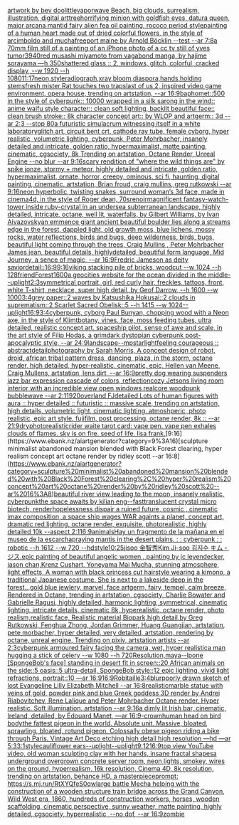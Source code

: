 [artwork by bev doolittle](https://www.ebank.nz/aiartgenerator?category=artwork%20by%20bev%20doolittle)[vaporwave Beach, big clouds, surrealism, illustration, digital art](https://www.ebank.nz/aiartgenerator?category=vaporwave%20Beach%2C%20big%20clouds%2C%20surrealism%2C%20illustration%2C%20digital%20art)[tree](https://www.ebank.nz/aiartgenerator?category=tree)[horrifying minion with goldfish eyes, datura queen, major arcana mantid fairy alien fea oil painting, rococo period style](https://www.ebank.nz/aiartgenerator?category=horrifying%20minion%20with%20goldfish%20eyes%2C%20datura%20queen%2C%20major%20arcana%20mantid%20fairy%20alien%20fea%20oil%20painting%2C%20rococo%20period%20style)[painting of a human heart made out of dried colorful flowers, in the style of arcimboldo and mucha](https://www.ebank.nz/aiartgenerator?category=painting%20of%20a%20human%20heart%20made%20out%20of%20dried%20colorful%20flowers%2C%20in%20the%20style%20of%20arcimboldo%20and%20mucha)[freeport maine by Arnold Böcklin --test --ar 7:8](https://www.ebank.nz/aiartgenerator?category=freeport%20maine%20by%20Arnold%20B%C3%B6cklin%20--test%20--ar%207%3A8)[a 70mm film still of a painting of an iPhone photo of a cc tv still of yves tumor](https://www.ebank.nz/aiartgenerator?category=a%2070mm%20film%20still%20of%20a%20painting%20of%20an%20iPhone%20photo%20of%20a%20cc%20tv%20still%20of%20yves%20tumor)[3940](https://www.ebank.nz/aiartgenerator?category=3940)[red musashi miyamoto from vagabond manga, by hajime sorayama —h 350](https://www.ebank.nz/aiartgenerator?category=red%20musashi%20miyamoto%20from%20vagabond%20manga%2C%20by%20hajime%20sorayama%20%E2%80%94h%20350)[shattered glass :: 2, windows, glitch, colorful, cracked display, --w 1920 --h 1080](https://www.ebank.nz/aiartgenerator?category=shattered%20glass%20%3A%3A%202%2C%20windows%2C%20glitch%2C%20colorful%2C%20cracked%20display%2C%20--w%201920%20--h%201080)[11:17](https://www.ebank.nz/aiartgenerator?category=11%3A17)[neon,](https://www.ebank.nz/aiartgenerator?category=neon%2C)[style](https://www.ebank.nz/aiartgenerator?category=style)[radiograph,xray,bloom,diaspora,hands,holding stems](https://www.ebank.nz/aiartgenerator?category=radiograph%2Cxray%2Cbloom%2Cdiaspora%2Chands%2Cholding%20stems)[fresh mister Rat touches two traps](https://www.ebank.nz/aiartgenerator?category=fresh%20mister%20Rat%20touches%20two%20traps)[last of us 2, inspired video game environment, opera house, trending on artstation, --ar 16:9](https://www.ebank.nz/aiartgenerator?category=last%20of%20us%202%2C%20inspired%20video%20game%20environment%2C%20opera%20house%2C%20trending%20on%20artstation%2C%20--ar%2016%3A9)[baphomet::500 in the style of cyberpunk:: 10000 wrapped in a silk sarong in the wind:: anime waifu style character:: clean soft lighting, backlit beautiful face:: clean brush stroke:: 8k character concept art:: by WLOP and artgerm:: 3d --ar 2:3 --stop 80](https://www.ebank.nz/aiartgenerator?category=baphomet%3A%3A500%20in%20the%20style%20of%20cyberpunk%3A%3A%2010000%20wrapped%20in%20a%20silk%20sarong%20in%20the%20wind%3A%3A%20anime%20waifu%20style%20character%3A%3A%20clean%20soft%20lighting%2C%20backlit%20beautiful%20face%3A%3A%20clean%20brush%20stroke%3A%3A%208k%20character%20concept%20art%3A%3A%20by%20WLOP%20and%20artgerm%3A%3A%203d%20--ar%202%3A3%20--stop%2080)[a futuristic simulacrum witnessing itself in a white laboratory](https://www.ebank.nz/aiartgenerator?category=a%20futuristic%20simulacrum%20witnessing%20itself%20in%20a%20white%20laboratory)[glitch art, circuit bent crt, cathode ray tube, female cyborg, hyper realistic, volumetric lighting, cyberpunk, Peter Mohrbacher, insanely detailed and intricate, golden ratio, hypermaximalist, matte painting, cinematic, cgsociety, 8k Trending on artstation, Octane Render, Unreal Engine --no blur --ar 9:16](https://www.ebank.nz/aiartgenerator?category=glitch%20art%2C%20circuit%20bent%20crt%2C%20cathode%20ray%20tube%2C%20female%20cyborg%2C%20hyper%20realistic%2C%20volumetric%20lighting%2C%20cyberpunk%2C%20Peter%20Mohrbacher%2C%20insanely%20detailed%20and%20intricate%2C%20golden%20ratio%2C%20hypermaximalist%2C%20matte%20painting%2C%20cinematic%2C%20cgsociety%2C%208k%20Trending%20on%20artstation%2C%20Octane%20Render%2C%20Unreal%20Engine%20--no%20blur%20--ar%209%3A16)[scary rendition of "where the wild things are" by spike jonze, stormy + meteor, highly detailed and intricate, golden ratio, hypermaximalist, ornate, horror, creepy, ominous, sci fi, haunting, digital painting, cinematic, artstation, Brian froud, craig mullins, greg rutkowski --ar 9:16](https://www.ebank.nz/aiartgenerator?category=scary%20rendition%20of%20%22where%20the%20wild%20things%20are%22%20by%20spike%20jonze%2C%20stormy%20%2B%20meteor%2C%20highly%20detailed%20and%20intricate%2C%20golden%20ratio%2C%20hypermaximalist%2C%20ornate%2C%20horror%2C%20creepy%2C%20ominous%2C%20sci%20fi%2C%20haunting%2C%20digital%20painting%2C%20cinematic%2C%20artstation%2C%20Brian%20froud%2C%20craig%20mullins%2C%20greg%20rutkowski%20--ar%209%3A16)[neon hyperbolic, twisting snakes, surround woman’s 3d face, made in cinema4d, in the style of Roger dean, 70s](https://www.ebank.nz/aiartgenerator?category=neon%20hyperbolic%2C%20twisting%20snakes%2C%20surround%20woman%E2%80%99s%203d%20face%2C%20made%20in%20cinema4d%2C%20in%20the%20style%20of%20Roger%20dean%2C%2070s)[renoir](https://www.ebank.nz/aiartgenerator?category=renoir)[magnificent fantasy-watch-tower inside ruby-crystal in an undersea subterranean landscape, highly detailed, intricate, octane, well lit, waterfalls, by Gilbert Williams, by Ivan Aivazovsky](https://www.ebank.nz/aiartgenerator?category=magnificent%20fantasy-watch-tower%20inside%20ruby-crystal%20in%20an%20undersea%20subterranean%20landscape%2C%20highly%20detailed%2C%20intricate%2C%20octane%2C%20well%20lit%2C%20waterfalls%2C%20by%20Gilbert%20Williams%2C%20by%20Ivan%20Aivazovsky)[an emmence giant ancient  beautiful boulder lies along a  streams edge in  the forest,  dappled light, old growth moss,  blue lichens, mossy rocks, water reflections,  birds and bugs, deep wilderness, birds, bugs, beautiful light coming through the trees, Craig Mullins , Peter Mohrbacher James jean,  beautiful details, highlydetailed, beautiful form language, Mid Journey, a sence of magic, --ar 16:9](https://www.ebank.nz/aiartgenerator?category=an%20emmence%20giant%20ancient%20%20beautiful%20boulder%20lies%20along%20a%20%20streams%20edge%20in%20%20the%20forest%2C%20%20dappled%20light%2C%20old%20growth%20moss%2C%20%20blue%20lichens%2C%20mossy%20rocks%2C%20water%20reflections%2C%20%20birds%20and%20bugs%2C%20deep%20wilderness%2C%20birds%2C%20bugs%2C%20beautiful%20light%20coming%20through%20the%20trees%2C%20Craig%20Mullins%20%2C%20Peter%20Mohrbacher%20James%20jean%2C%20%20beautiful%20details%2C%20highlydetailed%2C%20beautiful%20form%20language%2C%20Mid%20Journey%2C%20a%20sence%20of%20magic%2C%20--ar%2016%3A9)[Fredric Jameson as deity savior](https://www.ebank.nz/aiartgenerator?category=Fredric%20Jameson%20as%20deity%20savior)[detail::](https://www.ebank.nz/aiartgenerator?category=detail%3A%3A)[16:9](https://www.ebank.nz/aiartgenerator?category=16%3A9)[9:16](https://www.ebank.nz/aiartgenerator?category=9%3A16)[viking stacking pile of bricks, woodcut --w 1024 --h 128](https://www.ebank.nz/aiartgenerator?category=viking%20stacking%20pile%20of%20bricks%2C%20woodcut%20--w%201024%20--h%20128)[friend](https://www.ebank.nz/aiartgenerator?category=friend)[Forest](https://www.ebank.nz/aiartgenerator?category=Forest)[1600](https://www.ebank.nz/aiartgenerator?category=1600)[a geocities website for the ocean divided in the middle](https://www.ebank.nz/aiartgenerator?category=a%20geocities%20website%20for%20the%20ocean%20divided%20in%20the%20middle)[--uplight](https://www.ebank.nz/aiartgenerator?category=--uplight)[2:3](https://www.ebank.nz/aiartgenerator?category=2%3A3)[symmetrical portrait, girl, red curly hair, freckles, tattoos, front, white T-shirt, necklace, super high detail, by Geof Darrow, --h 1600 --w 1000](https://www.ebank.nz/aiartgenerator?category=symmetrical%20portrait%2C%20girl%2C%20red%20curly%20hair%2C%20freckles%2C%20tattoos%2C%20front%2C%20white%20T-shirt%2C%20necklace%2C%20super%20high%20detail%2C%20by%20Geof%20Darrow%2C%20--h%201600%20--w%201000)[3:4](https://www.ebank.nz/aiartgenerator?category=3%3A4)[grey paper::2 waves by Katsushika Hokusai::2 clouds in suprematism::2 Scarlet Sacred Obelisk::5 --h 1415 --w 1024](https://www.ebank.nz/aiartgenerator?category=grey%20paper%3A%3A2%20waves%20by%20Katsushika%20Hokusai%3A%3A2%20clouds%20in%20suprematism%3A%3A2%20Scarlet%20Sacred%20Obelisk%3A%3A5%20--h%201415%20--w%201024)[--uplight](https://www.ebank.nz/aiartgenerator?category=--uplight)[16:9](https://www.ebank.nz/aiartgenerator?category=16%3A9)[3:4](https://www.ebank.nz/aiartgenerator?category=3%3A4)[cyberpunk, cyborg Paul Bunyan, chopping wood with a Neon axe, in the style of Klimt](https://www.ebank.nz/aiartgenerator?category=cyberpunk%2C%20cyborg%20Paul%20Bunyan%2C%20chopping%20wood%20with%20a%20Neon%20axe%2C%20in%20the%20style%20of%20Klimt)[botany, vines, face, moss feeding tubes, ultra detailed, realistic concept art. spaceship pilot. sense of awe and scale, in the art style of Filip Hodas, a grimdark dystopian cyberpunk post-apocalyptic style, --ar 24:9](https://www.ebank.nz/aiartgenerator?category=botany%2C%20vines%2C%20face%2C%20moss%20feeding%20tubes%2C%20ultra%20detailed%2C%20realistic%20concept%20art.%20spaceship%20pilot.%20sense%20of%20awe%20and%20scale%2C%20in%20the%20art%20style%20of%20Filip%20Hodas%2C%20a%20grimdark%20dystopian%20cyberpunk%20post-apocalyptic%20style%2C%20--ar%2024%3A9)[landscape](https://www.ebank.nz/aiartgenerator?category=landscape)[--mp](https://www.ebank.nz/aiartgenerator?category=--mp)[starlight](https://www.ebank.nz/aiartgenerator?category=starlight)[feeling courageous :: abstract](https://www.ebank.nz/aiartgenerator?category=feeling%20courageous%20%3A%3A%20abstract)[detail](https://www.ebank.nz/aiartgenerator?category=detail)[photography by Sarah Morris, A concept design of robot, droid, african tribal pattern dress, dancing, plaza, in the storm, octane render, high detailed, hyper-realistic, cinematic, epic, Hellen van Meene, Craig Mullens, artstation, lens dirt, --ar 16:9](https://www.ebank.nz/aiartgenerator?category=photography%20by%20Sarah%20Morris%2C%20A%20concept%20design%20of%20robot%2C%20droid%2C%20african%20tribal%20pattern%20dress%2C%20dancing%2C%20plaza%2C%20in%20the%20storm%2C%20octane%20render%2C%20high%20detailed%2C%20hyper-realistic%2C%20cinematic%2C%20epic%2C%20Hellen%20van%20Meene%2C%20Craig%20Mullens%2C%20artstation%2C%20lens%20dirt%2C%20--ar%2016%3A9)[pretty dog wearing suspenders jazz bar expression cascade of colors, reflection](https://www.ebank.nz/aiartgenerator?category=pretty%20dog%20wearing%20suspenders%20jazz%20bar%20expression%20cascade%20of%20colors%2C%20reflection)[cozy Jetsons living room interior with an incredible view open windows realcore woodpunk bubblewave --ar 2:1](https://www.ebank.nz/aiartgenerator?category=cozy%20Jetsons%20living%20room%20interior%20with%20an%20incredible%20view%20open%20windows%20realcore%20woodpunk%20bubblewave%20--ar%202%3A1)[1920](https://www.ebank.nz/aiartgenerator?category=1920)[overland FJ](https://www.ebank.nz/aiartgenerator?category=overland%20FJ)[detailed Lots of human figures with aura :: hyper detailed :: futuristic :: massive scale, trending on artstation, high details, volumetric light, cinematic lighting, atmoshperic, photo realistic, epic art style, fujifilm, post processing, octane render, 8k :: --ar 21:9](https://www.ebank.nz/aiartgenerator?category=detailed%20Lots%20of%20human%20figures%20with%20aura%20%3A%3A%20hyper%20detailed%20%3A%3A%20futuristic%20%3A%3A%20massive%20scale%2C%20trending%20on%20artstation%2C%20high%20details%2C%20volumetric%20light%2C%20cinematic%20lighting%2C%20atmoshperic%2C%20photo%20realistic%2C%20epic%20art%20style%2C%20fujifilm%2C%20post%20processing%2C%20octane%20render%2C%208k%20%3A%3A%20--ar%2021%3A9)[dry](https://www.ebank.nz/aiartgenerator?category=dry)[photorealistic](https://www.ebank.nz/aiartgenerator?category=photorealistic)[rider waite tarot card: vape pen. vape pen exhales clouds of flames. sky is on fire. seed of life. lisa frank.](https://www.ebank.nz/aiartgenerator?category=rider%20waite%20tarot%20card%3A%20vape%20pen.%20vape%20pen%20exhales%20clouds%20of%20flames.%20sky%20is%20on%20fire.%20seed%20of%20life.%20lisa%20frank.)[9:16](https://www.ebank.nz/aiartgenerator?category=9%3A16)[sculpture minimalist abandoned mansion blended with Black Forest clearing, hyper realism concept art octane render by ridley scott --ar 16:8](https://www.ebank.nz/aiartgenerator?category=sculpture%20minimalist%20abandoned%20mansion%20blended%20with%20Black%20Forest%20clearing%2C%20hyper%20realism%20concept%20art%20octane%20render%20by%20ridley%20scott%20--ar%2016%3A8)[beautiful river view leading to the moon, insanely realistic, cyberpunk](https://www.ebank.nz/aiartgenerator?category=beautiful%20river%20view%20leading%20to%20the%20moon%2C%20insanely%20realistic%2C%20cyberpunk)[the space awaits by kilian eng](https://www.ebank.nz/aiartgenerator?category=the%20space%20awaits%20by%20kilian%20eng)[--fast](https://www.ebank.nz/aiartgenerator?category=--fast)[translucent crystal micro biotech, render](https://www.ebank.nz/aiartgenerator?category=translucent%20crystal%20micro%20biotech%2C%20render)[hopelessness dispair a ruined future, cosmic , cinematic imax composition, a space ship wages WAR againts a planet, concept art, dramatic red lighting, octane render, exquisite, photorealistic, highly detailed 10k --aspect 2:1](https://www.ebank.nz/aiartgenerator?category=hopelessness%20dispair%20a%20ruined%20future%2C%20cosmic%20%2C%20cinematic%20imax%20composition%2C%20a%20space%20ship%20wages%20WAR%20againts%20a%20planet%2C%20concept%20art%2C%20dramatic%20red%20lighting%2C%20octane%20render%2C%20exquisite%2C%20photorealistic%2C%20highly%20detailed%2010k%20--aspect%202%3A1)[16:9](https://www.ebank.nz/aiartgenerator?category=16%3A9)[animals](https://www.ebank.nz/aiartgenerator?category=animals)[Hay un fragmento de la mañana en el museo de la escarcha](https://www.ebank.nz/aiartgenerator?category=Hay%20un%20fragmento%20de%20la%20ma%C3%B1ana%20en%20el%20museo%20de%20la%20escarcha)[praying mantis in the desert plains, : : cyberpunk : : robotic --h 1612 --w 720 --hd](https://www.ebank.nz/aiartgenerator?category=praying%20mantis%20in%20the%20desert%20plains%2C%20%3A%20%3A%20cyberpunk%20%3A%20%3A%20robotic%20--h%201612%20--w%20720%20--hd)[style](https://www.ebank.nz/aiartgenerator?category=style)[10:25](https://www.ebank.nz/aiartgenerator?category=10%3A25)[jisoo 金智秀Kim Ji-soo 김지수 キム・ジス,epic painting of beautiful angelic women , painting by jc leyendecker, jason chan,Krenz Cushart, Yoneyama Mai Mucha, stunning atmosphere, light effects, A woman with black princess cut hairstyle wearing a kimono, a traditional Japanese costume. She is next to a lakeside deep in the forest..,gold blue jewlery, marvel, face artgerm, fairy, tempel, calm breeze, Rendered in Octane, trending in artstation, cgsociety, Charlie Bowater and Gabrielle Ragusi, highly detailed, harmonic lighting, symmetrical, cinematic lighting, intricate details, cinematic 8k, hyperealistic, octane render, photo realism,realistic face, Realistic material,Biopark,high detail,by Greg Rutkowski, Fenghua Zhong, Jordan Grimmer, Huang Guangjian, artstation, pete morbacher, hyper detailed, very detailed, artstation, rendering by octane, unreal engine, Trending on pixiv, artstation artists --ar 2:3](https://www.ebank.nz/aiartgenerator?category=jisoo%20%E9%87%91%E6%99%BA%E7%A7%80Kim%20Ji-soo%20%EA%B9%80%EC%A7%80%EC%88%98%20%E3%82%AD%E3%83%A0%E3%83%BB%E3%82%B8%E3%82%B9%2Cepic%20painting%20of%20beautiful%20angelic%20women%20%2C%20painting%20by%20jc%20leyendecker%2C%20jason%20chan%2CKrenz%20Cushart%2C%20Yoneyama%20Mai%20Mucha%2C%20stunning%20atmosphere%2C%20light%20effects%2C%20A%20woman%20with%20black%20princess%20cut%20hairstyle%20wearing%20a%20kimono%2C%20a%20traditional%20Japanese%20costume.%20She%20is%20next%20to%20a%20lakeside%20deep%20in%20the%20forest..%2Cgold%20blue%20jewlery%2C%20marvel%2C%20face%20artgerm%2C%20fairy%2C%20tempel%2C%20calm%20breeze%2C%20Rendered%20in%20Octane%2C%20trending%20in%20artstation%2C%20cgsociety%2C%20Charlie%20Bowater%20and%20Gabrielle%20Ragusi%2C%20highly%20detailed%2C%20harmonic%20lighting%2C%20symmetrical%2C%20cinematic%20lighting%2C%20intricate%20details%2C%20cinematic%208k%2C%20hyperealistic%2C%20octane%20render%2C%20photo%20realism%2Crealistic%20face%2C%20Realistic%20material%2CBiopark%2Chigh%20detail%2Cby%20Greg%20Rutkowski%2C%20Fenghua%20Zhong%2C%20Jordan%20Grimmer%2C%20Huang%20Guangjian%2C%20artstation%2C%20pete%20morbacher%2C%20hyper%20detailed%2C%20very%20detailed%2C%20artstation%2C%20rendering%20by%20octane%2C%20unreal%20engine%2C%20Trending%20on%20pixiv%2C%20artstation%20artists%20--ar%202%3A3)[cyberpunk armoured fairy facing the camera, wet, hyper realistic](https://www.ebank.nz/aiartgenerator?category=cyberpunk%20armoured%20fairy%20facing%20the%20camera%2C%20wet%2C%20hyper%20realistic)[a man hugging a stick of celery --w 1080 --h 720](https://www.ebank.nz/aiartgenerator?category=a%20man%20hugging%20a%20stick%20of%20celery%20--w%201080%20--h%20720)[Resolution,maya](https://www.ebank.nz/aiartgenerator?category=Resolution%2Cmaya)[--lp](https://www.ebank.nz/aiartgenerator?category=--lp)[one [SpongeBob's face] standing in desert fit in screen::20 African animals on the side::5 oasis::5 ultra-detail, SpongeBob style::12 epic lighting, vivid light refractions, portrait::10 —ar 16:9](https://www.ebank.nz/aiartgenerator?category=one%20%5BSpongeBob%27s%20face%5D%20standing%20in%20desert%20fit%20in%20screen%3A%3A20%20African%20animals%20on%20the%20side%3A%3A5%20oasis%3A%3A5%20ultra-detail%2C%20SpongeBob%20style%3A%3A12%20epic%20lighting%2C%20vivid%20light%20refractions%2C%20portrait%3A%3A10%20%E2%80%94ar%2016%3A9)[16:9](https://www.ebank.nz/aiartgenerator?category=16%3A9)[Robitaille](https://www.ebank.nz/aiartgenerator?category=Robitaille)[3:4](https://www.ebank.nz/aiartgenerator?category=3%3A4)[blur](https://www.ebank.nz/aiartgenerator?category=blur)[poorly drawn sketch of lost Evangeline Lilly Elizabeth Mitchell --ar 16:8](https://www.ebank.nz/aiartgenerator?category=poorly%20drawn%20sketch%20of%20lost%20Evangeline%20Lilly%20Elizabeth%20Mitchell%20--ar%2016%3A8)[realistic](https://www.ebank.nz/aiartgenerator?category=realistic)[marble statue with veins of gold, powder pink and blue Greek goddess 3D render by Andrei Riabovitchev, Rene Lalique and Peter Mohrbacher Octane render. Hyper realistic. Soft illumination. artstation --ar 9:16](https://www.ebank.nz/aiartgenerator?category=marble%20statue%20with%20veins%20of%20gold%2C%20powder%20pink%20and%20blue%20Greek%20goddess%203D%20render%20by%20Andrei%20Riabovitchev%2C%20Rene%20Lalique%20and%20Peter%20Mohrbacher%20Octane%20render.%20Hyper%20realistic.%20Soft%20illumination.%20artstation%20--ar%209%3A16)[a dimly lit Irish bar, cinematic, Ireland, detailed, by Édouard Manet, —ar 16:9](https://www.ebank.nz/aiartgenerator?category=a%20dimly%20lit%20Irish%20bar%2C%20cinematic%2C%20Ireland%2C%20detailed%2C%20by%20%C3%89douard%20Manet%2C%20%E2%80%94ar%2016%3A9)[-](https://www.ebank.nz/aiartgenerator?category=-)[crown](https://www.ebank.nz/aiartgenerator?category=crown)[human head on bird body](https://www.ebank.nz/aiartgenerator?category=human%20head%20on%20bird%20body)[the fattest pigeon in the world. Absolute unit. Massive, bloated, sprawling, bloated, rotund pigeon. Colossally obese pigeon riding a bike through Paris. Vintage Art Deco etching high detail high resolution —hd —ar 5:3](https://www.ebank.nz/aiartgenerator?category=the%20fattest%20pigeon%20in%20the%20world.%20Absolute%20unit.%20Massive%2C%20bloated%2C%20sprawling%2C%20bloated%2C%20rotund%20pigeon.%20Colossally%20obese%20pigeon%20riding%20a%20bike%20through%20Paris.%20Vintage%20Art%20Deco%20etching%20high%20detail%20high%20resolution%20%E2%80%94hd%20%E2%80%94ar%205%3A3)[3:1](https://www.ebank.nz/aiartgenerator?category=3%3A1)[style](https://www.ebank.nz/aiartgenerator?category=style)[cauliflower ears](https://www.ebank.nz/aiartgenerator?category=cauliflower%20ears)[--uplight](https://www.ebank.nz/aiartgenerator?category=--uplight)[--uplight](https://www.ebank.nz/aiartgenerator?category=--uplight)[9:12](https://www.ebank.nz/aiartgenerator?category=9%3A12)[16:9](https://www.ebank.nz/aiartgenerator?category=16%3A9)[top view YouTube video, old woman sculpting clay with her hands, insane fractal shapes](https://www.ebank.nz/aiartgenerator?category=top%20view%20YouTube%20video%2C%20old%20woman%20sculpting%20clay%20with%20her%20hands%2C%20insane%20fractal%20shapes)[a underground overgrown concrete server room, neon lights, smokey, wires on the ground, hyperrealism, 16k resolution, Cinema 4D, 8k resolution, trending on artstation, behance HD, a masterpiece](https://www.ebank.nz/aiartgenerator?category=a%20underground%20overgrown%20concrete%20server%20room%2C%20neon%20lights%2C%20smokey%2C%20wires%20on%20the%20ground%2C%20hyperrealism%2C%2016k%20resolution%2C%20Cinema%204D%2C%208k%20resolution%2C%20trending%20on%20artstation%2C%20behance%20HD%2C%20a%20masterpiece)[prompt: <https://s.mj.run/RtXYQfeS0qw>](https://www.ebank.nz/aiartgenerator?category=prompt%3A%20%3Chttps%3A//s.mj.run/RtXYQfeS0qw%3E)[large battle Mecha helping with the construction of a wooden structure train bridge across the Grand Canyon, Wild West era, 1860, hundreds of construction workers, horses, wooden scaffolding, cinematic perspective, sunny weather, matte painting, highly detailed, cgsociety, hyperrealistic, --no dof, --ar 16:9](https://www.ebank.nz/aiartgenerator?category=large%20battle%20Mecha%20helping%20with%20the%20construction%20of%20a%20wooden%20structure%20train%20bridge%20across%20the%20Grand%20Canyon%2C%20Wild%20West%20era%2C%201860%2C%20hundreds%20of%20construction%20workers%2C%20horses%2C%20wooden%20scaffolding%2C%20cinematic%20perspective%2C%20sunny%20weather%2C%20matte%20painting%2C%20highly%20detailed%2C%20cgsociety%2C%20hyperrealistic%2C%20--no%20dof%2C%20--ar%2016%3A9)[zombie](https://www.ebank.nz/aiartgenerator?category=zombie)